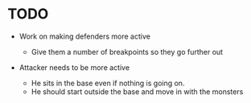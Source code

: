 # TODO

* Work on making defenders more active
  * Give them a number of breakpoints so they go further out

* Attacker needs to be more active
  * He sits in the base even if nothing is going on. 
  * He should start outside the base and move in with the monsters
